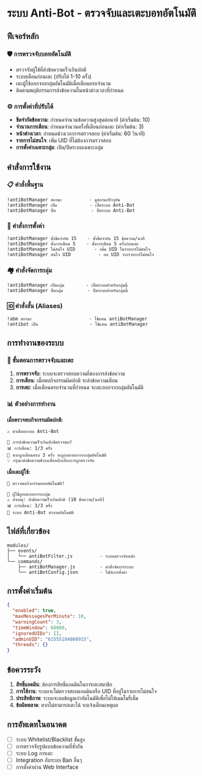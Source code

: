# ระบบ Anti-Bot - ตรวจจับและเตะบอทอัตโนมัติ

## ฟีเจอร์หลัก

### 🛡️ การตรวจจับบอทอัตโนมัติ
- ตรวจจับผู้ใช้ที่ส่งข้อความเร็วเกินปกติ
- ระบบเตือนก่อนเตะ (ปรับได้ 1-10 ครั้ง)
- เตะผู้ใช้ออกจากกลุ่มอัตโนมัติเมื่อเตือนครบจำนวน
- ติดตามพฤติกรรมการส่งข้อความในหน้าต่างเวลาที่กำหนด

### ⚙️ การตั้งค่าที่ปรับได้
- **ขีดจำกัดข้อความ**: กำหนดจำนวนข้อความสูงสุดต่อนาที (ค่าเริ่มต้น: 10)
- **จำนวนการเตือน**: กำหนดจำนวนครั้งที่เตือนก่อนเตะ (ค่าเริ่มต้น: 3)
- **หน้าต่างเวลา**: กำหนดช่วงเวลาการตรวจสอบ (ค่าเริ่มต้น: 60 วินาที)
- **รายการไม่สนใจ**: เพิ่ม UID ที่ไม่ต้องการตรวจสอบ
- **การตั้งค่าเฉพาะกลุ่ม**: เปิด/ปิดระบบเฉพาะกลุ่ม

## คำสั่งการใช้งาน

### 📋 คำสั่งพื้นฐาน
```
!antiBotManager สถานะ          - ดูสถานะปัจจุบัน
!antiBotManager เปิด            - เปิดระบบ Anti-Bot
!antiBotManager ปิด             - ปิดระบบ Anti-Bot
```

### 🔧 คำสั่งการตั้งค่า
```
!antiBotManager ตั้งขีดจำกัด 15    - ตั้งขีดจำกัด 15 ข้อความ/นาที
!antiBotManager ตั้งการเตือน 5    - ตั้งการเตือน 5 ครั้งก่อนเตะ
!antiBotManager ไม่สนใจ UID       - เพิ่ม UID ในรายการไม่สนใจ
!antiBotManager สนใจ UID          - ลบ UID จากรายการไม่สนใจ
```

### 🏘️ คำสั่งจัดการกลุ่ม
```
!antiBotManager เปิดกลุ่ม        - เปิดระบบสำหรับกลุ่มนี้
!antiBotManager ปิดกลุ่ม         - ปิดระบบสำหรับกลุ่มนี้
```

### 🆔 คำสั่งสั้น (Aliases)
```
!abm สถานะ                     - ใช้แทน antiBotManager
!antibot เปิด                   - ใช้แทน antiBotManager
```

## การทำงานของระบบ

### 🚨 ขั้นตอนการตรวจจับและเตะ

1. **การตรวจจับ**: ระบบจะตรวจสอบความถี่ของการส่งข้อความ
2. **การเตือน**: เมื่อพบกิจกรรมผิดปกติ จะส่งข้อความเตือน
3. **การเตะ**: เมื่อเตือนครบจำนวนที่กำหนด จะเตะออกจากกลุ่มอัตโนมัติ

### 📊 ตัวอย่างการทำงาน

**เมื่อตรวจพบกิจกรรมผิดปกติ:**
```
⚠️ คำเตือนระบบ Anti-Bot

👤 การส่งข้อความเร็วเกินปกติตรวจพบ!
📊 การเตือน: 1/3 ครั้ง
🚨 หากถูกเตือนครบ 3 ครั้ง จะถูกเตะออกจากกลุ่มอัตโนมัติ
💡 กรุณาส่งข้อความช้าลงเพื่อหลีกเลี่ยงการถูกตรวจจับ
```

**เมื่อเตะผู้ใช้:**
```
🚫 ตรวจพบกิจกรรมบอทอัตโนมัติ!

👤 ผู้ใช้ถูกเตะออกจากกลุ่ม
⚠️ สาเหตุ: ส่งข้อความเร็วเกินปกติ (10 ข้อความ/นาที)
📊 การเตือน: 3/3 ครั้ง
🤖 ระบบ Anti-Bot ทำงานอัตโนมัติ
```

## ไฟล์ที่เกี่ยวข้อง

```
modules/
├── events/
│   └── antiBotFilter.js          - ระบบตรวจจับหลัก
└── commands/
    ├── antiBotManager.js         - คำสั่งจัดการระบบ
    └── antiBotConfig.json        - ไฟล์การตั้งค่า
```

## การตั้งค่าเริ่มต้น

```json
{
  "enabled": true,
  "maxMessagesPerMinute": 10,
  "warningCount": 3,
  "timeWindow": 60000,
  "ignoredUIDs": [],
  "adminUID": "61555184860915",
  "threads": {}
}
```

## ข้อควรระวัง

1. **สิทธิ์แอดมิน**: ต้องการสิทธิ์แอดมินในการเตะสมาชิก
2. **การใช้งาน**: ระบบจะไม่ตรวจสอบแอดมินหรือ UID ที่อยู่ในรายการไม่สนใจ
3. **ประสิทธิภาพ**: ระบบจะลบข้อมูลเก่าอัตโนมัติเพื่อไม่ให้เมมโมรี่เต็ม
4. **ข้อผิดพลาด**: หากไม่สามารถเตะได้ จะแจ้งเตือนเหตุผล

## การอัพเดทในอนาคต

- [ ] ระบบ Whitelist/Blacklist ขั้นสูง
- [ ] การตรวจจับรูปแบบข้อความที่ซ้ำกัน
- [ ] ระบบ Log การเตะ
- [ ] Integration กับระบบ Ban อื่นๆ
- [ ] การตั้งค่าผ่าน Web Interface
